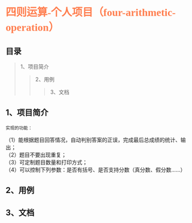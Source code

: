 <font color =#FF7F50 face="黑体">四则运算-个人项目（four-arithmetic-operation）</font>
=====
目录
-------
>1、项目简介
>>2、用例
>>>3、文档

1、项目简介
-------
    实现的功能：
   （1）能根据题目回答情况，自动判别答案的正误，完成最后总成绩的统计、输出；<br>
   （2）题目不要出现重复；<br>
   （3）可定制题目数量和打印方式；<br>
   （4）可以控制下列参数：是否有括号、是否支持分数（真分数、假分数......）<br>

2、用例
--------

3、文档
--------

